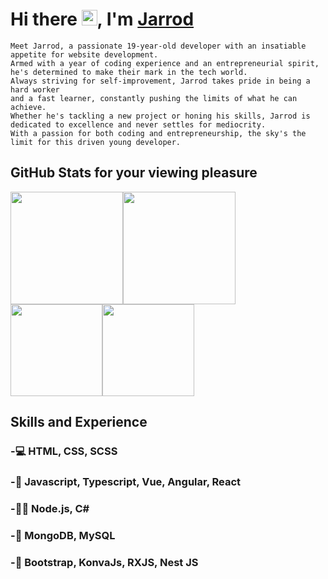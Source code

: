 # Hi there <img style="height: 25px;" src="https://camo.githubusercontent.com/e8e7b06ecf583bc040eb60e44eb5b8e0ecc5421320a92929ce21522dbc34c891/68747470733a2f2f6d656469612e67697068792e636f6d2f6d656469612f6876524a434c467a6361737252346961377a2f67697068792e676966">, I'm <a href="http://jarrodpdev.com" target="_blank">Jarrod</a>

```
Meet Jarrod, a passionate 19-year-old developer with an insatiable appetite for website development.
Armed with a year of coding experience and an entrepreneurial spirit, he's determined to make their mark in the tech world. 
Always striving for self-improvement, Jarrod takes pride in being a hard worker 
and a fast learner, constantly pushing the limits of what he can achieve. 
Whether he's tackling a new project or honing his skills, Jarrod is dedicated to excellence and never settles for mediocrity. 
With a passion for both coding and entrepreneurship, the sky's the limit for this driven young developer.
```
## GitHub Stats for your viewing pleasure

<div style="display: flex; flex-direction: row;">
 <img class="img" style="height: 180px;" src="https://github-readme-stats.vercel.app/api?username=Jarrod-Payton&show_icons=true&theme=dark" />
 <img class="img" style="height: 180px;" src="https://github-readme-stats.vercel.app/api/top-langs/?username=Jarrod-Payton&theme=dark&layout=compact" />
</div>
<div style="display: flex; align-content-center; flex-direction: row;">
 <img class="img" style="height: 147px;" src="https://github-readme-stats.vercel.app/api/pin/?username=Jarrod-Payton&repo=Good-Ol-Days&theme=dark" />
 <img class="img" style="height: 147px;" src="https://github-readme-stats.vercel.app/api/pin/?username=Jarrod-Payton&repo=Hangout&theme=dark" />
</div>

## Skills and Experience 

### -💻 HTML, CSS, SCSS
### -🔗 Javascript, Typescript, Vue, Angular, React
### -👨‍💻 Node.js, C#
### -💾 MongoDB, MySQL
### -🔌 Bootstrap, KonvaJs, RXJS, Nest JS
